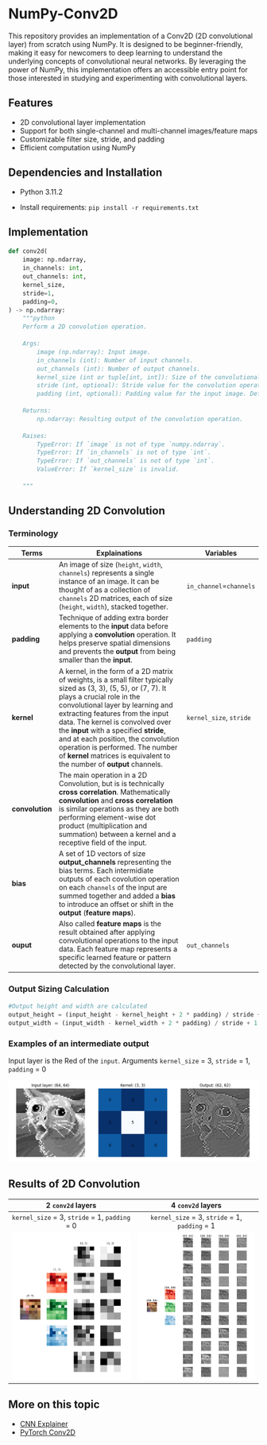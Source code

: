 # NumPy-Conv2D

This repository provides an implementation of a Conv2D (2D convolutional layer) from scratch using NumPy. It is designed to be beginner-friendly, making it easy for newcomers to deep learning to understand the underlying concepts of convolutional neural networks. By leveraging the power of NumPy, this implementation offers an accessible entry point for those interested in studying and experimenting with convolutional layers.

## Features

- 2D convolutional layer implementation
- Support for both single-channel and multi-channel images/feature maps
- Customizable filter size, stride, and padding
- Efficient computation using NumPy

## Dependencies and Installation
- Python 3.11.2 

- Install requirements: `pip install -r requirements.txt`

## Implementation
```py
def conv2d(
    image: np.ndarray,
    in_channels: int,
    out_channels: int,
    kernel_size,
    stride=1,
    padding=0,
) -> np.ndarray:
    """python
    Perform a 2D convolution operation.

    Args:
        image (np.ndarray): Input image.
        in_channels (int): Number of input channels.
        out_channels (int): Number of output channels.
        kernel_size (int or tuple[int, int]): Size of the convolutional kernel.
        stride (int, optional): Stride value for the convolution operation. Default is 1.
        padding (int, optional): Padding value for the input image. Default is 0.

    Returns:
        np.ndarray: Resulting output of the convolution operation.

    Raises:
        TypeError: If `image` is not of type `numpy.ndarray`.
        TypeError: If `in_channels` is not of type `int`.
        TypeError: If `out_channels` is not of type `int`.
        ValueError: If `kernel_size` is invalid.

    """
```

## Understanding 2D Convolution

### Terminology

|Terms|Explainations   |Variables   |
|---|---|---|
|__input__|An image of size (`height`, `width`, `channels`) represents a single instance of an image. It can be thought of as a collection of `channels` 2D matrices, each of size (`height`, `width`), stacked together.|`in_channel`=`channels`|
|__padding__|Technique of adding extra border elements to the __input__ data before applying a __convolution__ operation. It helps preserve spatial dimensions and prevents the __output__ from being smaller than the __input__.|`padding`|
|__kernel__|A kernel, in the form of a 2D matrix of weights, is a small filter typically sized as (3, 3), (5, 5), or (7, 7). It plays a crucial role in the convolutional layer by learning and extracting features from the input data. The kernel is convolved over the __input__ with a specified __stride__, and at each position, the convolution operation is performed. The number of __kernel__ matrices is equivalent to the number of __output__ channels.|`kernel_size`, `stride`|
|__convolution__|The main operation in a 2D Convolution, but is is technically __cross correlation__. Mathematically __convolution__ and __cross correlation__ is similar operations as they are both performing element-wise dot product (multiplication and summation) between a kernel and a receptive field of the input.|
|__bias__|A set of 1D vectors of size __output_channels__ representing the bias terms. Each intermidiate outputs of each covolution operation on each `channels` of the input are summed together and added a __bias__ to introduce an offset or shift in the __output__ (__feature maps__).|
|__ouput__| Also called __feature maps__ is the result obtained after applying convolutional operations to the input data. Each feature map represents a specific learned feature or pattern detected by the convolutional layer.|`out_channels`|
### Output Sizing Calculation
```py
#Output height and width are calculated 
output_height = (input_height - kernel_height + 2 * padding) / stride + 1
output_width = (input_width - kernel_width + 2 * padding) / stride + 1
```

### Examples of an intermediate output
Input layer is the Red of the `input`. Arguments `kernel_size` = 3, `stride` = 1, `padding` = 0

![conv1d](./assets/intermediate.png "conv1d")

## Results of 2D Convolution 

|2 `conv2d` layers|4 `conv2d` layers|
|:---:|:---:|
|`kernel_size` = 3, `stride` = 1, `padding` = 0|`kernel_size` = 3, `stride` = 1, `padding` = 1|
|![low](./assets/conv2d_low.png "low")|![high](./assets/conv2d_high.png "high")|


## More on this topic
- [CNN Explainer](https://poloclub.github.io/cnn-explainer/)
- [PyTorch Conv2D](https://pytorch.org/docs/stable/generated/torch.nn.Conv2d.html)


